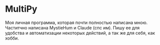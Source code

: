 # MultiPy
Моя личная программа, которая почти полностью написана мною. Частитчно написана MystieHum и Claude (спс им).
Пишу ее для удобства и автоматизации некоторых действий, а так же для себя, как хобби.

